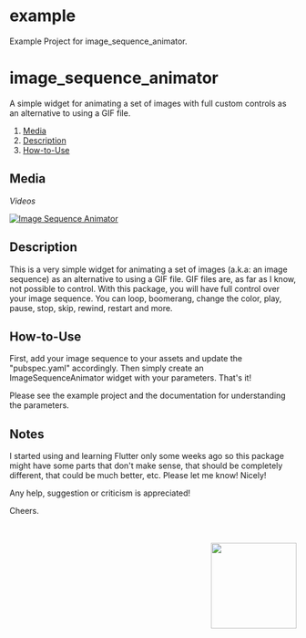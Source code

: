 # example

Example Project for image_sequence_animator.


# image_sequence_animator

A simple widget for animating a set of images with full custom controls as an alternative to using a GIF file.

1. [Media](#media) 
2. [Description](#description) 
3. [How-to-Use](#howtouse)


<a name="media"></a>
## Media
*Videos*

[![Image Sequence Animator](https://www.cosmossoftware.coffee/Common/Portfolio/GIFs/FlutterImageSequenceAnimator.jpg)](https://youtu.be/xZ9vdVkI4Vc)


<a name="description"></a>
## Description
This is a very simple widget for animating a set of images (a.k.a: an image sequence) as an alternative to using a GIF file. GIF files are, as far 
as I know, not possible to control. With this package, you will have full control over your image sequence. You can loop, boomerang, change the 
color, play, pause, stop, skip, rewind, restart and more. 


<a name="howtouse"></a>
## How-to-Use
First, add your image sequence to your assets and update the "pubspec.yaml" accordingly. Then simply create an ImageSequenceAnimator widget with 
your parameters. That's it!

Please see the example project and the documentation for understanding the parameters.


## Notes
I started using and learning Flutter only some weeks ago so this package might have some parts that don't make sense, 
that should be completely different, that could be much better, etc. Please let me know! Nicely! 

Any help, suggestion or criticism is appreciated! 

Cheers.

<br><br>
<img align="right" src="https://www.cosmossoftware.coffee/Common/Images/CosmosSoftwareIconTransparent.png" width="150" height="150"/>
<br><br>